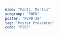 ```yaml
---
name: "Pontz, Martin"
subgroup: "POPD"
poster: "POPD-29"
tag: "Poster Presenter"
code: "PS03"
---
```

